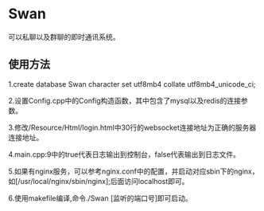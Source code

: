 # Swan
可以私聊以及群聊的即时通讯系统。

## 使用方法
1.create database Swan character set utf8mb4 collate utf8mb4_unicode_ci;

2.设置Config.cpp中的Config构造函数，其中包含了mysql以及redis的连接参数。

3.修改/Resource/Html/login.html中30行的websocket连接地址为正确的服务器连接地址。

4.main.cpp:9中的true代表日志输出到控制台，false代表输出到日志文件。

5.如果有nginx服务，可以参考nginx.conf中的配置，并启动对应sbin下的nginx，如[/usr/local/nginx/sbin/nginx];后面访问localhost即可。

6.使用makefile编译,命令./Swan [监听的端口号]即可启动。


